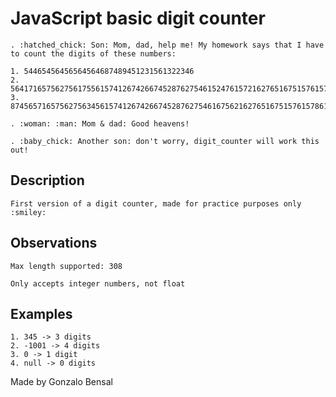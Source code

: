 # JavaScript basic digit counter

    . :hatched_chick: Son: Mom, dad, help me! My homework says that I have to count the digits of these numbers:
    
    1. 54465456456564564687489451231561322346 
    2. 564171657562756175561574126742667452876275461524761572162765167515761578612761675156756156786154765716518576517561852182167821678628167827862787621871278216782561 
    3. 87456571657562756345615741267426674528762754616756216276516751576157861271235678615476571651857635322167827862783243821654355615716518576517561852182167821678167515675615657165185763532216782786278324571651857635322167827834524571651857635322165466782786278324324234321234143223556769809876

    . :woman: :man: Mom & dad: Good heavens!

    . :baby_chick: Another son: don't worry, digit_counter will work this out!

## Description

    First version of a digit counter, made for practice purposes only :smiley:

## Observations
    Max length supported: 308

    Only accepts integer numbers, not float

## Examples
    1. 345 -> 3 digits
    2. -1001 -> 4 digits
    3. 0 -> 1 digit
    4. null -> 0 digits

Made by Gonzalo Bensal